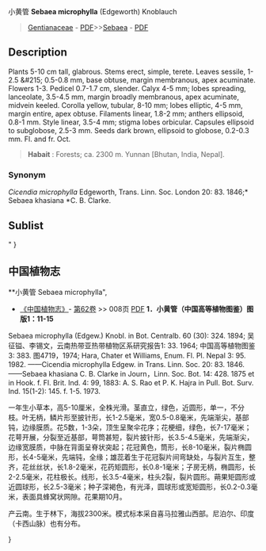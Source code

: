 小黄管 **Sebaea microphylla** (Edgeworth) Knoblauch

> [Gentianaceae](http://www.iplant.cn/info/Gentianaceae?t=foc) - [PDF](http://www.iplant.cn/foc/pdf/Gentianaceae.pdf)>>[Sebaea](http://www.iplant.cn/info/Sebaea?t=foc) - [PDF](http://www.iplant.cn/foc/pdf/Sebaea.pdf)

## Description

Plants 5-10 cm tall, glabrous. Stems erect, simple, terete. Leaves sessile, 1-2.5 &amp;#215; 0.5-0.8 mm, base obtuse, margin membranous, apex acuminate. Flowers 1-3. Pedicel 0.7-1.7 cm, slender. Calyx 4-5 mm; lobes spreading, lanceolate, 3.5-4.5 mm, margin broadly membranous, apex acuminate, midvein keeled. Corolla yellow, tubular, 8-10 mm; lobes elliptic, 4-5 mm, margin entire, apex obtuse. Filaments linear, 1.8-2 mm; anthers ellipsoid, 0.8-1 mm. Style linear, 3.5-4 mm; stigma lobes orbicular. Capsules ellipsoid to subglobose, 2.5-3 mm. Seeds dark brown, ellipsoid to globose, 0.2-0.3 mm. Fl. and fr. Oct.


> **Habait** : 
> Forests; ca. 2300 m. Yunnan [Bhutan, India, Nepal].

### Synonym
*Cicendia microphylla* Edgeworth, Trans. Linn. Soc. London 20: 83. 1846;* Sebaea khasiana *C. B. Clarke.


## Sublist
"
}
## 中国植物志



**小黄管 Sebaea microphylla",


* [《中国植物志》](http://www.iplant.cn/frps)- [第62卷](http://www.iplant.cn/frps/vol/62) >> 008页 [PDF](http://www.iplant.cn/frps/pdf/62/008.PDF)
**1．小黄管（中国高等植物图鉴）图版1：11-15**

Sebaea microphylla (Edgew.) Knobl. in Bot. Centralb. 60 (30): 324. 1894; 吴征镒、李锡文，云南热带亚热带植物区系研究报告1: 33. 1964; 中国高等植物图鉴3: 383. 图4719，1974; Hara, Chater et Williams, Enum. Fl. Pl. Nepal 3: 95. 1982. ——Cicendia microphylla Edgew. in Trans. Linn. Soc. 20: 83. 1846. ——Sebaea khasiana C. B. Clarke in Journ，Linn. Soc. Bot. 14: 428. 1875 et in Hook. f. Fl. Brit. Ind. 4: 99, 1883: A. S. Rao et P. K. Hajra in Pull. Bot. Surv. Ind. 15(1-2): 145. f. 1-5. 1973.

一年生小草本，高5-10厘米，全株光滑。茎直立，绿色，近圆形，单一，不分枝。叶无柄，鳞片形至披针形，长1-2.5毫米，宽0.5-0.8毫米，先端渐尖，基部钝，边缘膜质。花5数，1-3朵，顶生呈聚伞花序；花梗细，绿色，长7-17毫米；花萼开展，分裂至近基部，萼筒甚短，裂片披针形，长3.5-4.5毫米，先端渐尖，边缘宽膜质，中脉在背面呈脊状突起；花冠黄色，筒形，长8-10毫米，裂片椭圆形，长4-5毫米，先端钝，全缘；雄蕊着生于花冠裂片间弯缺处，与裂片互生，整齐，花丝丝状，长1.8-2毫米，花药矩圆形，长0.8-1毫米；子房无柄，椭圆形，长2-2.5毫米，花柱极长。线形，长3.5-4毫米，柱头2裂，裂片圆形。蒴果矩圆形或近圆球形，长2.5-3毫米；种子深褐色，有光泽，圆球形或宽矩圆形，长0.2-0.3毫米，表面具蜂窝状网隙。花果期10月。

产云南。生于林下，海拔2300米。模式标本采自喜马拉雅山西部。尼泊尔、印度（卡西山脉）也有分布。



}
